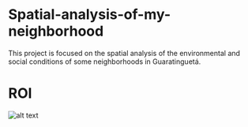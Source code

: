 # Spatial-analysis-of-my-neighborhood
This project is focused on the spatial analysis of the environmental and social conditions of some neighborhoods in Guaratinguetá. 

# ROI

![alt text](/neighborhood/hw_plots/map.svg)

